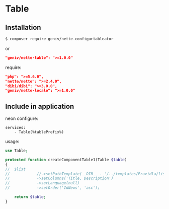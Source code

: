 Table
=====

Installation
------------

```sh
$ composer require geniv/nette-configurtableator
```
or
```json
"geniv/nette-table": ">=1.0.0"
```

require:
```json
"php": ">=5.6.0",
"nette/nette": ">=2.4.0",
"dibi/dibi": ">=3.0.0",
"geniv/nette-locale": ">=1.0.0"
```

Include in application
----------------------

neon configure:
```neon
services:
    - Table(%tablePrefix%)
```

usage:
```php
use Table;

protected function createComponentTable1(Table $table)
{
//  $list
//            //->setPathTemplate(__DIR__ . '/../templates/Pravidla/list.latte')
//            ->setColumns('Title, Description')
//            ->setLanguage(null)
//            ->setOrder('IdNews', 'asc');

    return $table;
}

